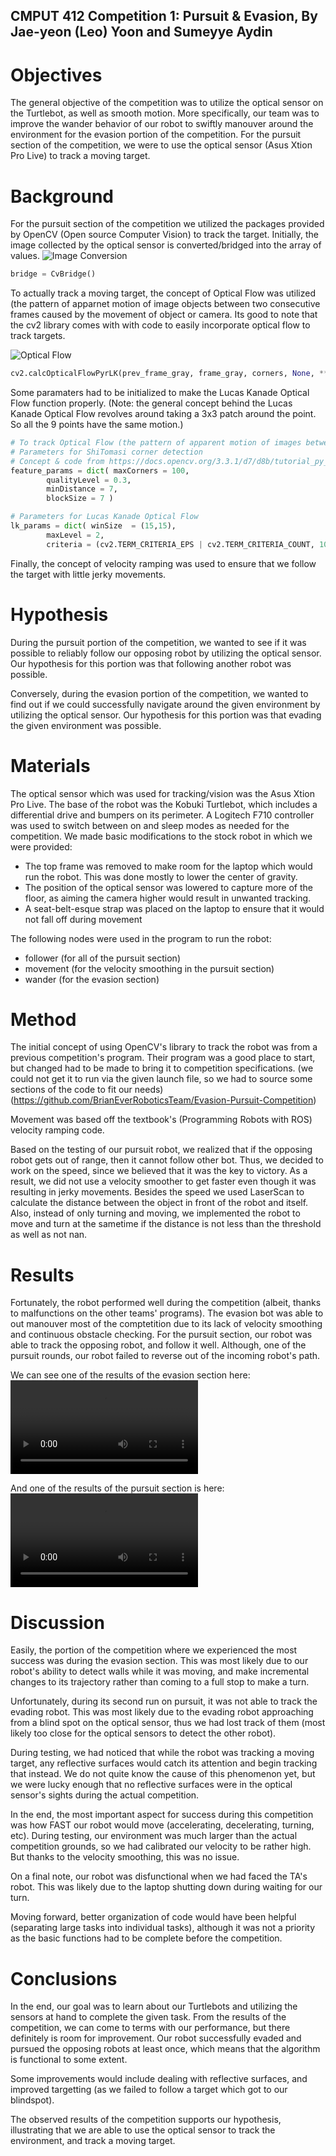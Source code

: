 ## CMPUT 412 Competition 1: Pursuit & Evasion, By Jae-yeon (Leo) Yoon and Sumeyye Aydin ##

Objectives
==========

The general objective of the competition was to utilize the optical sensor on the Turtlebot, as well as smooth motion. More specifically, our team was to improve the wander behavior of our robot to swiftly manouver around the environment for the evasion portion of the competition. For the pursuit section of the competition, we were to use the optical sensor (Asus Xtion Pro Live) to track a moving target.


Background
==========
For the pursuit section of the competition we utilized the packages provided by OpenCV (Open source Computer Vision) to track the target.
Initially, the image collected by the optical sensor is converted/bridged into the array of values.
![Image Conversion](http://wiki.ros.org/cv_bridge/Tutorials/ConvertingBetweenROSImagesAndOpenCVImagesPython?action=AttachFile&do=get&target=cvbridge3.png)  

```python 
bridge = CvBridge() 
```

To actually track a moving target, the concept of Optical Flow was utilized (the pattern of apparnet motion of image objects between two consecutive frames caused by the movement of object or camera. Its good to note that the cv2 library comes with with code to easily incorporate optical flow to track targets.

![Optical Flow](https://docs.opencv.org/3.3.1/optical_flow_basic1.jpg) 

```python
cv2.calcOpticalFlowPyrLK(prev_frame_gray, frame_gray, corners, None, **lk_params)
```

Some paramaters had to be initialized to make the Lucas Kanade Optical Flow function properly.
(Note: the general concept behind the Lucas Kanade Optical Flow revolves around taking a 3x3 patch around the point. So all the 9 points have the same motion.)

```python
# To track Optical Flow (the pattern of apparent motion of images between two consecutive frames)
# Parameters for ShiTomasi corner detection
# Concept & code from https://docs.opencv.org/3.3.1/d7/d8b/tutorial_py_lucas_kanade.html
feature_params = dict( maxCorners = 100,
        qualityLevel = 0.3,
        minDistance = 7,
        blockSize = 7 )

# Parameters for Lucas Kanade Optical Flow
lk_params = dict( winSize  = (15,15),
        maxLevel = 2,
        criteria = (cv2.TERM_CRITERIA_EPS | cv2.TERM_CRITERIA_COUNT, 10, 0.03))
```

Finally, the concept of velocity ramping was used to ensure that we follow the target with little jerky movements.

Hypothesis
==========

During the pursuit portion of the competition, we wanted to see if it was possible to reliably follow our opposing robot by utilizing the optical sensor. Our hypothesis for this portion was that following another robot was possible.

Conversely, during the evasion portion of the competition, we wanted to find out if we could successfully navigate around the given environment by utilizing the optical sensor. Our hypothesis for this portion was that evading the given environment was possible.

Materials
=========
The optical sensor which was used for tracking/vision was the Asus Xtion Pro Live.
The base of the robot was the Kobuki Turtlebot, which includes a differential drive and bumpers on its perimeter.
A Logitech F710 controller was used to switch between on and sleep modes as needed for the competition.
We made basic modifications to the stock robot in which we were provided:
  * The top frame was removed to make room for the laptop which would run the robot. This was done mostly to lower the center of gravity.
  * The position of the optical sensor was lowered to capture more of the floor, as aiming the camera higher would result in unwanted tracking.
  * A seat-belt-esque strap was placed on the laptop to ensure that it would not fall off during movement
  
The following nodes were used in the program to run the robot:
* follower (for all of the pursuit section)
* movement (for the velocity smoothing in the pursuit section)
* wander (for the evasion section) 
  
 Method
 ======
 
 The initial concept of using OpenCV's library to track the robot was from a previous competition's program. Their program was a good place to start, but changed had to be made to bring it to competition specifications. (we could not get it to run via the given launch file, so we had to source some sections of the code to fit our needs) (https://github.com/BrianEverRoboticsTeam/Evasion-Pursuit-Competition)
 
 Movement was based off the textbook's (Programming Robots with ROS) velocity ramping code.

 Based on the testing of our pursuit robot, we realized that if the opposing robot gets out of range, then it cannot follow other bot. Thus, we decided to work on the speed, since we believed that it was the key to victory.
As a result, we did not use a velocity smoother to get faster even though it was resulting in jerky movements. 
Besides the speed we used LaserScan to calculate the distance between the object in front of the robot and itself. Also, instead of only turning and moving, we implemented the robot to move and turn at the sametime if the distance is not less than the threshold as well as not nan. 
 
 Results
 =======
 
 Fortunately, the robot performed well during the competition (albeit, thanks to malfunctions on the other teams' programs). The evasion bot was able to out manouver most of the comptetition due to its lack of velocity smoothing and continuous obstacle checking. For the pursuit section, our robot was able to track the opposing robot, and follow it well. Although, one of the pursuit rounds, our robot failed to reverse out of the incoming robot's path.

We can see one of the results of the evasion section here:
![Evasion](https://github.com/leoyoon17/CMPUT-412-Competition-1/blob/master/docs/evasion.mp4)

And one of the results of the pursuit section is here:
![Pursuit](https://github.com/leoyoon17/CMPUT-412-Competition-1/blob/master/docs/pursuit.mp4)
 
Discussion
==========
Easily, the portion of the competition where we experienced the most success was during the evasion section. This was most likely due to our robot's ability to detect walls while it was moving, and make incremental changes to its trajectory rather than coming to a full stop to make a turn.

Unfortunately, during its second run on pursuit, it was not able to track the evading robot. This was most likely due to the evading robot approaching from a blind spot on the optical sensor, thus we had lost track of them (most likely too close for the optical sensors to detect the other robot).

During testing, we had noticed that while the robot was tracking a moving target, any reflective surfaces would catch its attention and begin tracking that instead. We do not quite know the cause of this phenomenon yet, but we were lucky enough that no reflective surfaces were in the optical sensor's sights during the actual competition.

In the end, the most important aspect for success during this competition was how FAST our robot would move (accelerating, decelerating, turning, etc). During testing, our environment was much larger than the actual competition grounds, so we had calibrated our velocity to be rather high. But thanks to the velocity smoothing, this was no issue.

On a final note, our robot was disfunctional when we had faced the TA's robot. This was likely due to the laptop shutting down during waiting for our turn.

Moving forward, better organization of code would have been helpful (separating large tasks into individual tasks), although it was not a priority as the basic functions had to be complete before the competition.

Conclusions
============
In the end, our goal was to learn about our Turtlebots and utilizing the sensors at hand to complete the given task. From the results of the competition, we can come to terms with our performance, but there definitely is room for improvement. Our robot successfully evaded and pursued the opposing robots at least once, which means that the algorithm is functional to some extent.

Some improvements would include dealing with reflective surfaces, and improved targetting (as we failed to follow a target which got to our blindspot).

The observed results of the competition supports our hypothesis, illustrating that we are able to use the optical sensor to track the environment, and track a moving target.
